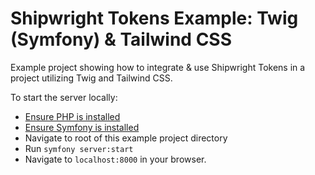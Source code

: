 # Shipwright Tokens Example: Twig (Symfony) & Tailwind CSS

Example project showing how to integrate & use Shipwright Tokens in a project utilizing Twig and Tailwind CSS.

To start the server locally:
- [Ensure PHP is installed](https://www.php.net/manual/en/install.php)
- [Ensure Symfony is installed](https://symfony.com/doc/current/setup.html)
- Navigate to root of this example project directory
- Run `symfony server:start`
- Navigate to `localhost:8000` in your browser.